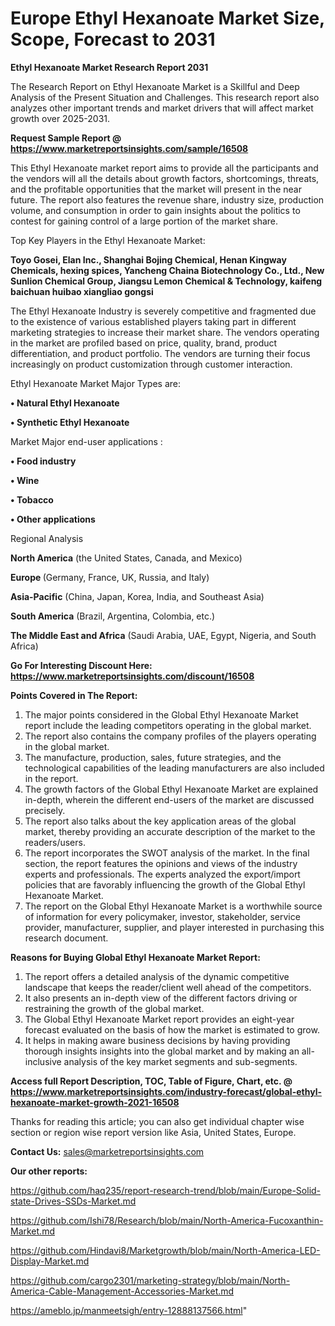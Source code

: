  # Europe Ethyl Hexanoate Market Size, Scope, Forecast to 2031

<strong>Ethyl Hexanoate Market Research Report 2031</strong>

The Research Report on Ethyl Hexanoate Market is a Skillful and Deep Analysis of the Present Situation and Challenges. This research report also analyzes other important trends and market drivers that will affect market growth over 2025-2031.

<strong>Request Sample Report @ <a href=https://www.marketreportsinsights.com/sample/16508>https://www.marketreportsinsights.com/sample/16508</a></strong>

This Ethyl Hexanoate market report aims to provide all the participants and the vendors will all the details about growth factors, shortcomings, threats, and the profitable opportunities that the market will present in the near future. The report also features the revenue share, industry size, production volume, and consumption in order to gain insights about the politics to contest for gaining control of a large portion of the market share.

Top Key Players in the Ethyl Hexanoate Market:

<strong>Toyo Gosei, Elan Inc., Shanghai Bojing Chemical, Henan Kingway Chemicals, hexing spices, Yancheng Chaina Biotechnology Co., Ltd., New Sunlion Chemical Group, Jiangsu Lemon Chemical & Technology, kaifeng baichuan huibao xiangliao gongsi</strong>

The Ethyl Hexanoate Industry is severely competitive and fragmented due to the existence of various established players taking part in different marketing strategies to increase their market share. The vendors operating in the market are profiled based on price, quality, brand, product differentiation, and product portfolio. The vendors are turning their focus increasingly on product customization through customer interaction.

Ethyl Hexanoate Market Major Types are:

<strong>• Natural Ethyl Hexanoate

• Synthetic Ethyl Hexanoate</strong>

Market Major end-user applications :

<strong>• Food industry

• Wine

• Tobacco

• Other applications</strong>

Regional Analysis

</u><strong><b>North America</b></strong> (the United States, Canada, and Mexico)

<strong><b>Europe </b></strong>(Germany, France, UK, Russia, and Italy)

<strong><b>Asia-Pacific</b></strong> (China, Japan, Korea, India, and Southeast Asia)

<strong><b>South America</b></strong> (Brazil, Argentina, Colombia, etc.)

<strong><b>The Middle East and Africa</b></strong> (Saudi Arabia, UAE, Egypt, Nigeria, and South Africa)

<strong>Go For Interesting Discount Here: <a href=https://www.marketreportsinsights.com/discount/16508>https://www.marketreportsinsights.com/discount/16508</a></strong>

<strong>Points Covered in The Report:</strong>
<ol>
  <li>The major points considered in the Global Ethyl Hexanoate Market report include the leading competitors operating in the global market.</li>
  <li>The report also contains the company profiles of the players operating in the global market.</li>
  <li>The manufacture, production, sales, future strategies, and the technological capabilities of the leading manufacturers are also included in the report.</li>
  <li>The growth factors of the Global Ethyl Hexanoate Market are explained in-depth, wherein the different end-users of the market are discussed precisely.</li>
  <li>The report also talks about the key application areas of the global market, thereby providing an accurate description of the market to the readers/users.</li>
  <li>The report incorporates the SWOT analysis of the market. In the final section, the report features the opinions and views of the industry experts and professionals. The experts analyzed the export/import policies that are favorably influencing the growth of the Global Ethyl Hexanoate Market.</li>
  <li>The report on the Global Ethyl Hexanoate Market is a worthwhile source of information for every policymaker, investor, stakeholder, service provider, manufacturer, supplier, and player interested in purchasing this research document.</li>
</ol>
<strong>Reasons for Buying Global Ethyl Hexanoate Market Report:</strong>

<ol>
  <li>The report offers a detailed analysis of the dynamic competitive landscape that keeps the reader/client well ahead of the competitors.</li>
  <li>It also presents an in-depth view of the different factors driving or restraining the growth of the global market.</li>
  <li>The Global Ethyl Hexanoate Market report provides an eight-year forecast evaluated on the basis of how the market is estimated to grow.</li>
  <li>It helps in making aware business decisions by having providing thorough insights insights into the global market and by making an all-inclusive analysis of the key market segments and sub-segments.</li>
</ol>
<strong>Access full Report Description, TOC, Table of Figure, Chart, etc. @ <a href=https://www.marketreportsinsights.com/industry-forecast/global-ethyl-hexanoate-market-growth-2021-16508>https://www.marketreportsinsights.com/industry-forecast/global-ethyl-hexanoate-market-growth-2021-16508</a></strong>


Thanks for reading this article; you can also get individual chapter wise section or region wise report version like Asia, United States, Europe.

<strong>Contact Us:</strong>
sales@marketreportsinsights.com

<strong>Our other reports:</strong>

<a href=https://github.com/haq235/report-research-trend/blob/main/Europe-Solid-state-Drives-SSDs-Market.md>https://github.com/haq235/report-research-trend/blob/main/Europe-Solid-state-Drives-SSDs-Market.md</a>

<a href=https://github.com/Ishi78/Research/blob/main/North-America-Fucoxanthin-Market.md>https://github.com/Ishi78/Research/blob/main/North-America-Fucoxanthin-Market.md</a>

<a href=https://github.com/Hindavi8/Marketgrowth/blob/main/North-America-LED-Display-Market.md>https://github.com/Hindavi8/Marketgrowth/blob/main/North-America-LED-Display-Market.md</a>

<a href=https://github.com/cargo2301/marketing-strategy/blob/main/North-America-Cable-Management-Accessories-Market.md>https://github.com/cargo2301/marketing-strategy/blob/main/North-America-Cable-Management-Accessories-Market.md</a>

<a href=https://ameblo.jp/manmeetsigh/entry-12888137566.html>https://ameblo.jp/manmeetsigh/entry-12888137566.html</a>"
